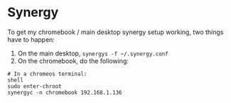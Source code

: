 # Synergy

To get my chromebook / main desktop synergy setup working, two things have to happen:

1) On the main desktop, `synergys -f ~/.synergy.conf`
2) On the chromebook, do the following:
```
# In a chromeos terminal:
shell
sudo enter-chroot
synergyc -n chromebook 192.168.1.136
```
